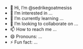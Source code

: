 - 👋 Hi, I’m @sedrikegoatmesiss
- 👀 I’m interested in ...
- 🌱 I’m currently learning ...
- 💞️ I’m looking to collaborate on ...
- 📫 How to reach me ...
- 😄 Pronouns: ...
- ⚡ Fun fact: ...

<!---
sedrikegoatmesiss/sedrikegoatmesiss is a ✨ special ✨ repository because its `README.md` (this file) appears on your GitHub profile.
You can click the Preview link to take a look at your changes.
--->
